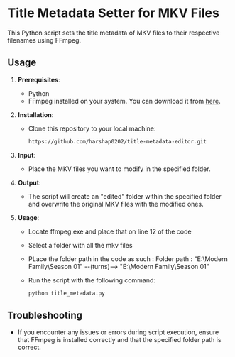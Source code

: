 # Title Metadata Setter for MKV Files

This Python script sets the title metadata of MKV files to their respective filenames using FFmpeg.

## Usage

1. **Prerequisites**: 
   - Python
   - FFmpeg installed on your system. You can download it from [here](https://ffmpeg.org/download.html).

2. **Installation**:
   - Clone this repository to your local machine:

     ```bash
     https://github.com/harshap0202/title-metadata-editor.git
     ```
     
3. **Input**:
   - Place the MKV files you want to modify in the specified folder.

4. **Output**:
   - The script will create an "edited" folder within the specified folder and overwrite the original MKV files with the modified ones.

5. **Usage**:
   - Locate ffmpeg.exe and place that on line 12 of the code
   - Select a folder with all the mkv files
   - PLace the folder path in the code as such :
     Folder path : "E:\Modern Family\Season 01" --(turns)--> "E:\\Modern Family\\Season 01"
     
   - Run the script with the following command:
     ```bash
     python title_metadata.py
     ```

## Troubleshooting

- If you encounter any issues or errors during script execution, ensure that FFmpeg is installed correctly and that the specified folder path is correct.

